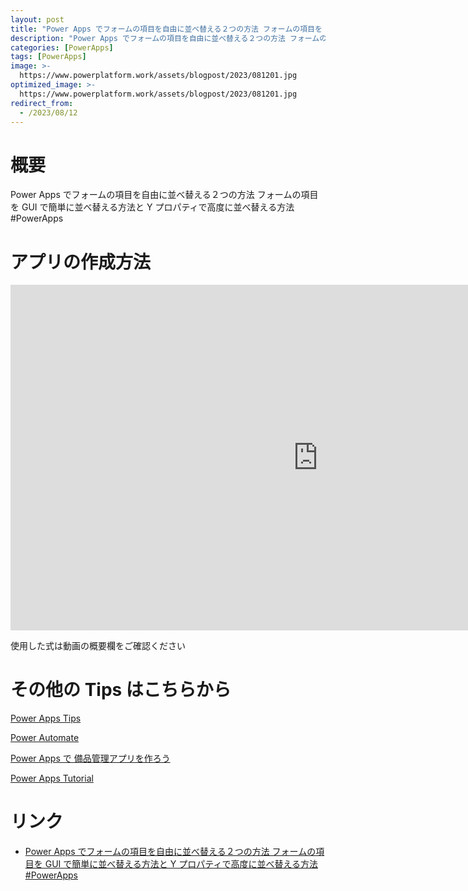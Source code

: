 ```yaml
---
layout: post
title: "Power Apps でフォームの項目を自由に並べ替える２つの方法 フォームの項目を GUI で簡単に並べ替える方法と Y プロパティで高度に並べ替える方法 #PowerApps"
description: "Power Apps でフォームの項目を自由に並べ替える２つの方法 フォームの項目を GUI で簡単に並べ替える方法と Y プロパティで高度に並べ替える方法 #PowerAppsを動画で分かりやすく解説"
categories: [PowerApps]
tags: [PowerApps]
image: >-
  https://www.powerplatform.work/assets/blogpost/2023/081201.jpg
optimized_image: >-
  https://www.powerplatform.work/assets/blogpost/2023/081201.jpg
redirect_from:
  - /2023/08/12
---
```



#  概要

Power Apps でフォームの項目を自由に並べ替える２つの方法 フォームの項目を GUI で簡単に並べ替える方法と Y プロパティで高度に並べ替える方法 #PowerApps


# アプリの作成方法

<iframe width="983" height="553" src="https://www.youtube.com/embed/Vm7V6fw67Os" title="YouTube video player" frameborder="0" allow="accelerometer; autoplay; clipboard-write; encrypted-media; gyroscope; picture-in-picture" allowfullscreen></iframe>


使用した式は動画の概要欄をご確認ください


# その他の Tips はこちらから

[Power Apps Tips](https://www.youtube.com/watch?v=VrAQf3JQ7yM&list=PLVhFi1fb3DqakSLVMn22DDcySXh9jtzi- )


[Power Automate](https://www.youtube.com/watch?v=-YnJYT0ASEM&list=PLVhFi1fb3Dqbzic6GieqnLFgD3aTj-eHA)


[Power Apps で 備品管理アプリを作ろう](https://www.youtube.com/playlist?list=PLVhFi1fb3DqZM3HKb8Hea6XEL96990Fyn)


[Power Apps Tutorial](https://www.youtube.com/playlist?list=PLVhFi1fb3DqalxpL974VvAJvV4iWoSbe_)


# リンク


- [Power Apps でフォームの項目を自由に並べ替える２つの方法 フォームの項目を GUI で簡単に並べ替える方法と Y プロパティで高度に並べ替える方法 #PowerApps](https://www.youtube.com/watch?v=Vm7V6fw67Os)

